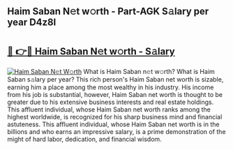 ## Haim Saban N𝚎t w𝚘rth - Part-AGK S𝚊lary per year D4z8l

# <h2><a href="http://gc35vv.nevu.top/?p=Haim+Saban">🔗 👉🔴 Haim Saban N𝚎t w𝚘rth - S𝚊lary</a></h2>

[![Haim Saban N𝚎t W𝚘rth](https://i.imgur.com/Oavwk0R.jpeg)](http://gc35vv.nevu.top/?p=Haim+Saban)
What is Haim Saban n𝚎t w𝚘rth? What is Haim Saban s𝚊lary per year?
This rich person's Haim Saban net worth is sizable, earning him a place among the most wealthy in his industry. His income from his job is substantial, however, Haim Saban net worth is thought to be greater due to his extensive business interests and real estate holdings. This affluent individual, whose Haim Saban net worth ranks among the highest worldwide, is recognized for his sharp business mind and financial astuteness. This affluent individual, whose Haim Saban net worth is in the billions and who earns an impressive salary, is a prime demonstration of the might of hard labor, dedication, and financial wisdom.
